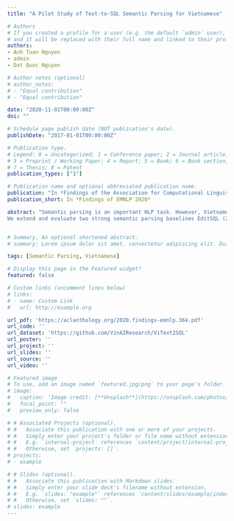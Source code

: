 ```yaml
---
title: "A Pilot Study of Text-to-SQL Semantic Parsing for Vietnamese"

# Authors
# If you created a profile for a user (e.g. the default `admin` user), write the username (folder name) here 
# and it will be replaced with their full name and linked to their profile.
authors:
- Anh Tuan Nguyen
- admin
- Dat Quoc Nguyen

# Author notes (optional)
# author_notes:
# - "Equal contribution"
# - "Equal contribution"

date: "2020-11-01T00:00:00Z"
doi: ""

# Schedule page publish date (NOT publication's date).
publishDate: "2017-01-01T00:00:00Z"

# Publication type.
# Legend: 0 = Uncategorized; 1 = Conference paper; 2 = Journal article;
# 3 = Preprint / Working Paper; 4 = Report; 5 = Book; 6 = Book section;
# 7 = Thesis; 8 = Patent
publication_types: ["1"]

# Publication name and optional abbreviated publication name.
publication: "In *Findings of the Association for Computational Linguistics: EMNLP 2020*"
publication_short: In *Findings of EMNLP 2020*

abstract: "Semantic parsing is an important NLP task. However, Vietnamese is a low-resource language in this research area. In this paper, we present the first public large-scale Text-toSQL semantic parsing dataset for Vietnamese.
We extend and evaluate two strong semantic parsing baselines EditSQL (Zhang et al., 2019) and IRNet (Guo et al., 2019) on our dataset. We compare the two baselines with key configurations and find that: automatic Vietnamese word segmentation improves the parsing results of both baselines; the normalized pointwise mutual information (NPMI) score (Bouma, 2009) is useful for schema linking; latent syntactic features extracted from a neural dependency parser for Vietnamese also improve the results; and the monolingual language model PhoBERT for Vietnamese (Nguyen and Nguyen, 2020) helps produce higher performances than the recent best multilingual language model XLM-R (Conneau et al., 2020)."


# Summary. An optional shortened abstract.
# summary: Lorem ipsum dolor sit amet, consectetur adipiscing elit. Duis posuere tellus ac convallis placerat. Proin tincidunt magna sed ex sollicitudin condimentum.

tags: [Semantic Parsing, Vietnamese]

# Display this page in the Featured widget?
featured: false

# Custom links (uncomment lines below)
# links:
# - name: Custom Link
#   url: http://example.org

url_pdf: 'https://aclanthology.org/2020.findings-emnlp.364.pdf'
url_code: ''
url_dataset: 'https://github.com/VinAIResearch/ViText2SQL'
url_poster: ''
url_project: ''
url_slides: ''
url_source: ''
url_video: ''

# Featured image
# To use, add an image named `featured.jpg/png` to your page's folder. 
# image:
#   caption: 'Image credit: [**Unsplash**](https://unsplash.com/photos/pLCdAaMFLTE)'
#   focal_point: ""
#   preview_only: false

# # Associated Projects (optional).
# #   Associate this publication with one or more of your projects.
# #   Simply enter your project's folder or file name without extension.
# #   E.g. `internal-project` references `content/project/internal-project/index.md`.
# #   Otherwise, set `projects: []`.
# projects:
# - example

# # Slides (optional).
# #   Associate this publication with Markdown slides.
# #   Simply enter your slide deck's filename without extension.
# #   E.g. `slides: "example"` references `content/slides/example/index.md`.
# #   Otherwise, set `slides: ""`.
# slides: example
---
```


<!-- {{% callout note %}}
Click the _Cite_ button above to demo the feature to enable visitors to import publication metadata into their reference management software.
{{% /callout %}}

{{% callout note %}}
Create your slides in Markdown - click the _Slides_ button to check out the example.
{{% /callout %}}

Supplementary notes can be added here, including [code, math, and images](https://wowchemy.com/docs/writing-markdown-latex/). -->
